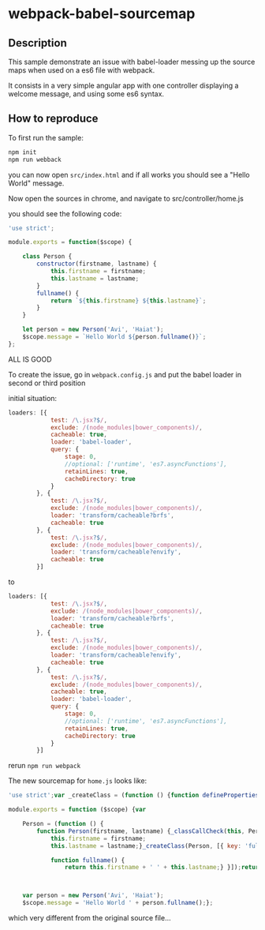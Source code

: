 # webpack-babel-sourcemap

## Description
This sample demonstrate an issue with babel-loader messing up the source maps when used on a es6 file with webpack.

It consists in a very simple angular app with one controller displaying a welcome message, and using some es6 syntax.

## How to reproduce

To first run the sample:
```bash
npm init
npm run webback
```

you can now open `src/index.html` and if all works you should see a "Hello World" message.

Now open the sources in chrome, and navigate to src/controller/home.js

you should see the following code:

```js
'use strict';

module.exports = function($scope) {

    class Person {
        constructor(firstname, lastname) {
            this.firstname = firstname;
            this.lastname = lastname;
        }
        fullname() {
            return `${this.firstname} ${this.lastname}`;
        }
    }

    let person = new Person('Avi', 'Haiat');
    $scope.message = `Hello World ${person.fullname()}`;
};

```

ALL IS GOOD

To create the issue, go in `webpack.config.js` and put the babel loader in second or third position

initial situation:
```js
loaders: [{
            test: /\.jsx?$/,
            exclude: /(node_modules|bower_components)/,
            cacheable: true,
            loader: 'babel-loader',
            query: {
                stage: 0,
                //optional: ['runtime', 'es7.asyncFunctions'],
                retainLines: true,
                cacheDirectory: true
            }
        }, {
            test: /\.jsx?$/,
            exclude: /(node_modules|bower_components)/,
            loader: 'transform/cacheable?brfs',
            cacheable: true
        }, {
            test: /\.jsx?$/,
            exclude: /(node_modules|bower_components)/,
            loader: 'transform/cacheable?envify',
            cacheable: true
        }]
```

to 

```js
loaders: [{
            test: /\.jsx?$/,
            exclude: /(node_modules|bower_components)/,
            loader: 'transform/cacheable?brfs',
            cacheable: true
        }, {
            test: /\.jsx?$/,
            exclude: /(node_modules|bower_components)/,
            loader: 'transform/cacheable?envify',
            cacheable: true
        }, {
            test: /\.jsx?$/,
            exclude: /(node_modules|bower_components)/,
            cacheable: true,
            loader: 'babel-loader',
            query: {
                stage: 0,
                //optional: ['runtime', 'es7.asyncFunctions'],
                retainLines: true,
                cacheDirectory: true
            }
        }]

```


rerun `npm run webpack`

The new sourcemap for `home.js` looks like:
```js
'use strict';var _createClass = (function () {function defineProperties(target, props) {for (var i = 0; i < props.length; i++) {var descriptor = props[i];descriptor.enumerable = descriptor.enumerable || false;descriptor.configurable = true;if ('value' in descriptor) descriptor.writable = true;Object.defineProperty(target, descriptor.key, descriptor);}}return function (Constructor, protoProps, staticProps) {if (protoProps) defineProperties(Constructor.prototype, protoProps);if (staticProps) defineProperties(Constructor, staticProps);return Constructor;};})();function _classCallCheck(instance, Constructor) {if (!(instance instanceof Constructor)) {throw new TypeError('Cannot call a class as a function');}}

module.exports = function ($scope) {var 

    Person = (function () {
        function Person(firstname, lastname) {_classCallCheck(this, Person);
            this.firstname = firstname;
            this.lastname = lastname;}_createClass(Person, [{ key: 'fullname', value: 

            function fullname() {
                return this.firstname + ' ' + this.lastname;} }]);return Person;})();



    var person = new Person('Avi', 'Haiat');
    $scope.message = 'Hello World ' + person.fullname();};

```

which very different from the original source file...
